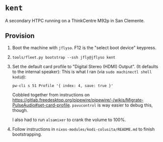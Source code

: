 # `kent`

A secondary HTPC running on a ThinkCentre M92p in San Clemente.

## Provision

1. Boot the machine with `jflyso`. F12 is the "select boot device" keypress.
2. `tools/fleet.py bootstrap --ssh jfly@jflyso kent`
3. Set the default card profile to "Digital Stereo (HDMI) Output". (It defaults to the internal speaker):
   This is what I ran (via `sudo machinectl shell kodi@`):
   ```
   pw-cli s 51 Profile '{ index: 4, save: true }'
   ```
   Cobbled together from instructions on
   <https://gitlab.freedesktop.org/pipewire/pipewire/-/wikis/Migrate-PulseAudio#set-card-profile>.
   `pavucontrol` is way easier to debug this, though.

   I also had to run `alsamixer` to crank the volume to 100%.
4. Follow instructions in `nixos-modules/kodi-colusita/README.md` to finish
   bootstrapping.
